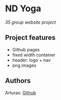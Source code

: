 # ND Yoga

_35 group website project_


## Project features

-   Github pages
-   fixed width container
-   header: logo + nav
-   png images

## Authors

Arturas: [Github](https://github.com/ArturasKi/5-yoga)